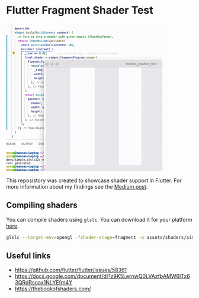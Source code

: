 # Flutter Fragment Shader Test

![shader demo](docs/assets/demo.gif)

This reposistory was created to showcase shader support in Flutter. For more 
information about my findings see the [Medium post](https://wolfenrain.medium.com/flutter-shaders-an-initial-look-d9eb98d3fd7a).

## Compiling shaders

You can compile shaders using `glslc`. You can download it for your platform [here](https://github.com/google/shaderc/blob/main/downloads.md). 

```sh
glslc --target-env=opengl -fshader-stage=fragment -o assets/shaders/simple.sprv shaders/simple.glsl 
```

## Useful links
- https://github.com/flutter/flutter/issues/58361
- https://docs.google.com/document/d/1z9K5LernwQ0LVAzfbAMW6ITx63QRdRsoax1NLYEfm4Y
- https://thebookofshaders.com/
